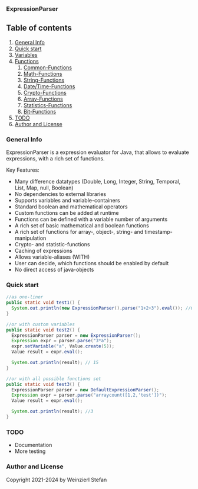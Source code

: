 ### ExpressionParser

## Table of contents
1. [General Info](#general-info)
2. [Quick start](#quick-start)
3. [Variables](#variables)
4. [Functions](#functions)
    1. [Common-Functions](#common-functions)
    2. [Math-Functions](#math-functions)
    3. [String-Functions](#string-functions)
    4. [Date/Time-Functions](#datetime-functions)
    5. [Crypto-Functions](#crypto-functions)
    6. [Array-Functions](#array-functions)
    7. [Statistics-Functions](#statistics-functions)
    8. [Bit-Functions](#bit-functions)
5. [TODO](#todo) 
6. [Author and License](#author-and-license)

### General Info
ExpressionParser is a expression evaluator for Java, that allows to evaluate expressions, with a rich set of functions.

Key Features:
- Many difference datatypes (Double, Long, Integer, String, Temporal, List, Map, null, Boolean)
- No dependencies to external libraries
- Supports variables and variable-containers
- Standard boolean and mathematical operators
- Custom functions can be added at runtime
- Functions can be defined with a variable number of arguments
- A rich set of basic mathematical and boolean functions
- A rich set of functions for array-, object-, string- and timestamp-manipulation
- Crypto- and statistic-functions
- Caching of expressions
- Allows variable-aliases (WITH)
- User can decide, which functions should be enabled by default
- No direct access of java-objects

### Quick start

```java
//as one-liner
public static void test1() {
  System.out.println(new ExpressionParser().parse("1+2+3").eval()); //6
}

//or with custom variables
public static void test2() {
  ExpressionParser parser = new ExpressionParser();
  Expression expr = parser.parse("3*a");
  expr.setVariable("a", Value.create(5));
  Value result = expr.eval();

  System.out.println(result); // 15
}

//or with all possible functions set
public static void test3() {
  ExpressionParser parser = new DefaultExpressionParser();
  Expression expr = parser.parse("arraycount([1,2,'test'])");
  Value result = expr.eval();

  System.out.println(result); //3
}

```

### TODO
- Documentation
- More testing

### Author and License
Copyright 2021-2024 by Weinzierl Stefan